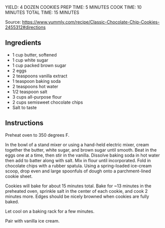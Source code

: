 YIELD: 4 DOZEN COOKIES
PREP TIME: 5 MINUTES
COOK TIME: 10 MINUTES
TOTAL TIME: 15 MINUTES

Source: https://www.yummly.com/recipe/Classic-Chocolate-Chip-Cookies-2455312#directions

## Ingredients

* 1 cup butter, softened
* 1 cup white sugar
* 1 cup packed brown sugar
* 2 eggs
* 2 teaspoons vanilla extract
* 1 teaspoon baking soda
* 2 teaspoons hot water
* 1/2 teaspoon salt
* 3 cups all-purpose flour
* 2 cups semisweet chocolate chips
* Salt to taste

## Instructions

Preheat oven to 350 degrees F.

In the bowl of a stand mixer or using a hand-held electric mixer, cream together the butter, white sugar, and brown sugar until smooth. Beat in the eggs one at a time, then stir in the vanilla. Dissolve baking soda in hot water then add to batter along with salt. Mix in flour until incorporated. Fold in chocolate chips with a rubber spatula. Using a spring-loaded ice-cream scoop, drop even and large spoonfuls of dough onto a parchment-lined cookie sheet.

Cookies will bake for about 15 minutes total. Bake for ~13 minutes in the preheated oven, sprinkle salt in the center of each cookie, and cook 2 minutes more. Edges should be nicely browned when cookies are fully baked.

Let cool on a baking rack for a few minutes.

Pair with vanilla ice cream.

